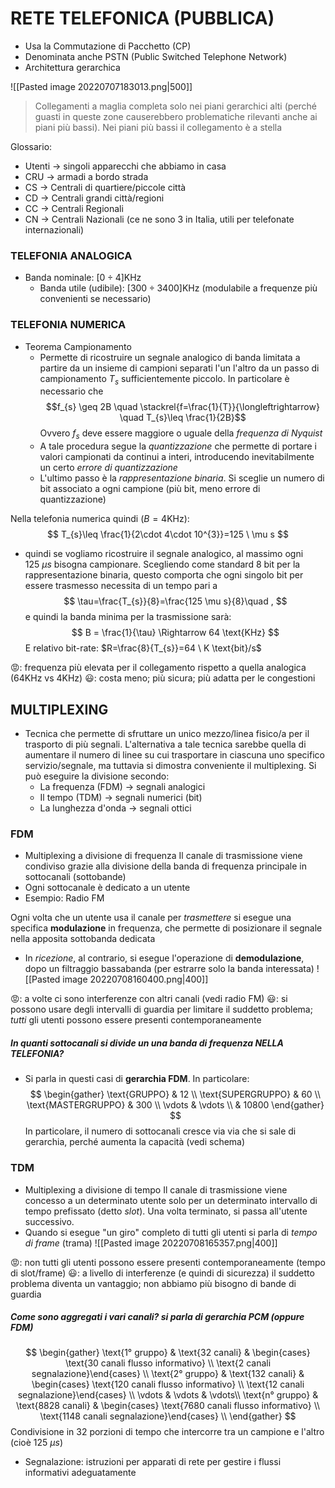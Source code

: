 # RETE TELEFONICA (PUBBLICA)
- Usa la Commutazione di Pacchetto (CP)
- Denominata anche PSTN (Public Switched Telephone Network)
- Architettura gerarchica

![[Pasted image 20220707183013.png|500]]

> Collegamenti a maglia completa solo nei piani gerarchici alti (perché guasti in queste zone causerebbero problematiche rilevanti anche ai piani più bassi). Nei piani più bassi il collegamento è a stella

Glossario:
- Utenti $\to$ singoli apparecchi che abbiamo in casa
- CRU $\to$ armadi a bordo strada
- CS $\to$ Centrali di quartiere/piccole città
- CD $\to$ Centrali grandi città/regioni
- CC $\to$ Centrali Regionali
- CN $\to$ Centrali Nazionali (ce ne sono 3 in Italia, utili per telefonate internazionali)


### TELEFONIA ANALOGICA
- Banda nominale: $[0 \div 4]\text{KHz}$
	- Banda utile (udibile): $[300 \div 3400]\text{KHz}$ (modulabile a frequenze più convenienti se necessario)

### TELEFONIA NUMERICA
- Teorema Campionamento
	- Permette di ricostruire un segnale analogico di banda limitata a partire da un insieme di campioni separati l'un l'altro da un passo di campionamento $T_{s}$ sufficientemente piccolo. In particolare è necessario che $$f_{s} \geq 2B \quad \stackrel{f=\frac{1}{T}}{\longleftrightarrow} \quad T_{s}\leq \frac{1}{2B}$$
	Ovvero $f_{s}$ deve essere maggiore o uguale della *frequenza di Nyquist* 
	- A tale procedura segue la *quantizzazione* che permette di portare i valori campionati da continui a interi, introducendo inevitabilmente un certo *errore di quantizzazione*
	- L'ultimo passo è la *rappresentazione binaria*. Si sceglie un numero di bit associato a ogni campione (più bit, meno errore di quantizzazione)

Nella telefonia numerica quindi $(B=4\text{KHz})$:$$ T_{s}\leq \frac{1}{2\cdot 4\cdot 10^{3}}=125 \ \mu s $$
- quindi se vogliamo ricostruire il segnale analogico, al massimo ogni $125 \ \mu s$ bisogna campionare.
Scegliendo come standard $8 \ \text{bit}$ per la rappresentazione binaria, questo comporta che ogni singolo bit per essere trasmesso necessita di un tempo pari a $$ \tau=\frac{T_{s}}{8}=\frac{125 \mu s}{8}\quad , $$ e quindi la banda minima per la trasmissione sarà: $$ B = \frac{1}{\tau} \Rightarrow 64 \text{KHz} $$
E relativo bit-rate: $R=\frac{8}{T_{s}}=64 \ K \text{bit}/s$

😡: frequenza più elevata per il collegamento rispetto a quella analogica ($64\text{KHz} \text{ vs }4\text{KHz}$)
😃: costa meno; più sicura; più adatta per le congestioni

## MULTIPLEXING
- Tecnica che permette di sfruttare un unico mezzo/linea fisico/a per il trasporto di più segnali. L'alternativa a tale tecnica sarebbe quella di aumentare il numero di linee su cui trasportare in ciascuna uno specifico servizio/segnale, ma tuttavia si dimostra conveniente il multiplexing.
  Si può eseguire la divisione secondo:
	-  La frequenza (FDM) $\to$ segnali analogici
	- Il tempo (TDM) $\to$ segnali numerici ($\text{bit}$)
	- La lunghezza d'onda $\to$ segnali ottici

### FDM
- Multiplexing a divisione di frequenza
Il canale di trasmissione viene condiviso grazie alla divisione della banda di frequenza principale in sottocanali (sottobande)
- Ogni sottocanale è dedicato a un utente
- Esempio: Radio FM

Ogni volta che un utente usa il canale per *trasmettere* si esegue una specifica **modulazione** in frequenza, che permette di posizionare il segnale nella apposita sottobanda dedicata
- In *ricezione*, al contrario, si esegue l'operazione di **demodulazione**, dopo un filtraggio bassabanda (per estrarre solo la banda interessata)
![[Pasted image 20220708160400.png|400]]

😡: a volte ci sono interferenze con altri canali (vedi radio FM)
😃: si possono usare degli intervalli di guardia per limitare il suddetto problema; *tutti* gli utenti possono essere presenti contemporaneamente

##### In quanti sottocanali si divide un una banda di frequenza NELLA TELEFONIA?
- Si parla in questi casi di **gerarchia FDM**. In particolare:
$$
\begin{gather}
\text{GRUPPO} & 12 \\
\text{SUPERGRUPPO} & 60 \\
\text{MASTERGRUPPO} & 300 \\
\vdots & \vdots \\
& 10800
\end{gather}
$$
In particolare, il numero di sottocanali cresce via via che si sale di gerarchia, perché aumenta la capacità (vedi schema)

### TDM
- Multiplexing a divisione di tempo
Il canale di trasmissione viene concesso a un determinato utente solo per un determinato intervallo di tempo prefissato (detto *slot*). Una volta terminato, si passa all'utente successivo.
- Quando si esegue "un giro" completo di tutti gli utenti si parla di *tempo di frame* (trama)
![[Pasted image 20220708165357.png|400]]

😡: non tutti gli utenti possono essere presenti contemporaneamente (tempo di slot/frame)
😃: a livello di interferenze (e quindi di sicurezza) il suddetto problema diventa un vantaggio; non abbiamo più bisogno di bande di guardia

##### Come sono aggregati i vari canali? si parla di gerarchia PCM (oppure FDM)
$$
\begin{gather}
\text{1° gruppo} & \text{32 canali} & \begin{cases} \text{30 canali flusso informativo} \\ \text{2 canali segnalazione}\end{cases} \\
\text{2° gruppo} & \text{132 canali} & \begin{cases} \text{120 canali flusso informativo} \\ \text{12 canali segnalazione}\end{cases} \\
\vdots & \vdots & \vdots\\
\text{n° gruppo} & \text{8828 canali} & \begin{cases} \text{7680 canali flusso informativo} \\ \text{1148 canali segnalazione}\end{cases} \\
\end{gather}
$$
Condivisione in 32 porzioni di tempo che intercorre tra un campione e l'altro (cioè $125 \ \mu s$)
- Segnalazione: istruzioni per apparati di rete per gestire i flussi informativi adeguatamente
  